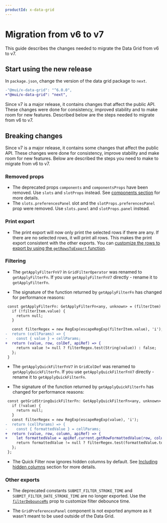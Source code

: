 ```yaml
---
productId: x-data-grid
---
```


# Migration from v6 to v7

<!-- #default-branch-switch -->

<p class="description">This guide describes the changes needed to migrate the Data Grid from v6 to v7.</p>

<!-- ## Introduction

To get started, check out [the blog post about the release of MUI X v6](https://mui.com/blog/mui-x-v6/). -->

## Start using the new release

In `package.json`, change the version of the data grid package to `next`.

```diff
-"@mui/x-data-grid": "^6.0.0",
+"@mui/x-data-grid": "next",
```

Since v7 is a major release, it contains changes that affect the public API.
These changes were done for consistency, improved stability and to make room for new features.
Described below are the steps needed to migrate from v6 to v7.

<!-- ## Run codemods

The `preset-safe` codemod will automatically adjust the bulk of your code to account for breaking changes in v6.
You can run `v6.0.0/data-grid/preset-safe` targeting only Data Grid or `v6.0.0/preset-safe` to target Date and Time pickers as well.

You can either run it on a specific file, folder, or your entire codebase when choosing the `<path>` argument.

```bash
// Data Grid specific
npx @mui/x-codemod v6.0.0/data-grid/preset-safe <path>
// Target Date and Time Pickers as well
npx @mui/x-codemod v6.0.0/preset-safe <path>
```

:::success
Apart from the removed methods and exports that require manual intervention, around 50% of the DataGrid breaking changes are automatically handled by the `preset-safe` codemod 🎉.
:::

:::info
If you want to run the codemods one by one, check out the codemods included in the [preset-safe codemod for data grid](https://github.com/mui/mui-x/blob/master/packages/x-codemod/README.md#preset-safe-for-data-grid-v700) for more details.
:::

Breaking changes that are handled by `preset-safe` codemod are denoted by a ✅ emoji in the table of contents on the right side of the screen or next to the specific point that is handled by it.

If you have already applied the `v6.0.0/data-grid/preset-safe` (or `v6.0.0/preset-safe`) codemod, then you should not need to take any further action on these items. If there's a specific part of the breaking change that is not part of the codemod or needs some manual work, it will be listed in the end of each section.

All other changes must be handled manually.

:::warning
Not all use cases are covered by codemods. In some scenarios, like props spreading, cross-file dependencies, etc., the changes are not properly identified and therefore must be handled manually.

For example, if a codemod tries to rename a prop, but this prop is hidden with the spread operator, it won't be transformed as expected.

```tsx
<DataGrid {...newProps} />
```

After running the codemods, make sure to test your application and that you don't have any console errors.

Feel free to [open an issue](https://github.com/mui/mui-x/issues/new/choose) for support if you need help to proceed with your migration.
::: -->

## Breaking changes

Since v7 is a major release, it contains some changes that affect the public API.
These changes were done for consistency, improve stability and make room for new features.
Below are described the steps you need to make to migrate from v6 to v7.

<!-- ### Renamed props

- -->

### Removed props

- The deprecated props `components` and `componentsProps` have been removed. Use `slots` and `slotProps` instead. See [components section](/x/react-data-grid/components/) for more details.
- The `slots.preferencesPanel` slot and the `slotProps.preferencesPanel` prop were removed. Use `slots.panel` and `slotProps.panel` instead.

<!-- ### State access

- -->

<!-- ### Events

- -->

<!-- ### Columns

- -->

<!-- ### Rows

- -->

<!-- ### `apiRef` methods

- -->

### Print export

- The print export will now only print the selected rows if there are any.
  If there are no selected rows, it will print all rows. This makes the print export consistent with the other exports.
  You can [customize the rows to export by using the `getRowsToExport` function](/x/react-data-grid/export/#customizing-the-rows-to-export).

### Filtering

- The `getApplyFilterFnV7` in `GridFilterOperator` was renamed to `getApplyFilterFn`.
  If you use `getApplyFilterFnV7` directly - rename it to `getApplyFilterFn`.

- The signature of the function returned by `getApplyFilterFn` has changed for performance reasons:

```diff
 const getApplyFilterFn: GetApplyFilterFn<any, unknown> = (filterItem) => {
   if (!filterItem.value) {
     return null;
   }

   const filterRegex = new RegExp(escapeRegExp(filterItem.value), 'i');
-  return (cellParams) => {
-    const { value } = cellParams;
+  return (value, row, colDef, apiRef) => {
     return value != null ? filterRegex.test(String(value)) : false;
   };
 }
```

- The `getApplyQuickFilterFnV7` in `GridColDef` was renamed to `getApplyQuickFilterFn`.
  If you use `getApplyQuickFilterFnV7` directly - rename it to `getApplyQuickFilterFn`.

- The signature of the function returned by `getApplyQuickFilterFn` has changed for performance reasons:

```diff
 const getGridStringQuickFilterFn: GetApplyQuickFilterFn<any, unknown> = (value) => {
   if (!value) {
     return null;
   }
   const filterRegex = new RegExp(escapeRegExp(value), 'i');
-  return (cellParams) => {
-    const { formattedValue } = cellParams;
+  return (value, row, column, apiRef) => {
+    let formattedValue = apiRef.current.getRowFormattedValue(row, column);
     return formattedValue != null ? filterRegex.test(formattedValue.toString()) : false;
   };
 };
```

- The Quick Filter now ignores hidden columns by default.
  See [Including hidden columns](/x/react-data-grid/filtering/quick-filter/#including-hidden-columns) section for more details.

<!-- ### Editing

- -->

### Other exports

- The deprecated constants `SUBMIT_FILTER_STROKE_TIME` and `SUBMIT_FILTER_DATE_STROKE_TIME` are no longer exported.
  Use the [`filterDebounceMs`](/x/api/data-grid/data-grid/#DataGrid-prop-filterDebounceMs) prop to customize filter debounce time.

- The `GridPreferencesPanel` component is not exported anymore as it wasn't meant to be used outside of the Data Grid.

<!-- ### CSS classes

- Some CSS classes were removed or renamed

  | MUI X v6 classes | MUI X v7 classes | Note |
  | :--------------- | :--------------- | :--- |
  |                  |                  |      |
  |                  |                  |      | -->

<!-- ### Removals from the public API

- -->

<!-- ### Rename `components` to `slots` -->

